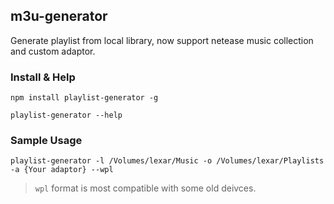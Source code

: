 ## m3u-generator

Generate playlist from local library, now support netease music collection and custom adaptor.

### Install & Help

```
npm install playlist-generator -g

playlist-generator --help

```

### Sample Usage

```
playlist-generator -l /Volumes/lexar/Music -o /Volumes/lexar/Playlists -a {Your adaptor} --wpl
```

> `wpl` format is most compatible with some old deivces.